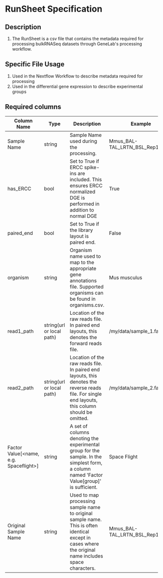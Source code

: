 # RunSheet Specification

## Description

1. The RunSheet is a csv file that contains the metadata required for processing bulkRNASeq datasets through GeneLab's processing workflow.

## Specific File Usage

1. Used in the Nextflow Workflow to describe metadata required for processing
2. Used in the differential gene expression to describe experimental groups

## Required columns

| Column Name                            | Type                      | Description                                                                                                                                            | Example                       |
|----------------------------------------|---------------------------|--------------------------------------------------------------------------------------------------------------------------------------------------------|-------------------------------|
| Sample Name                            | string                    | Sample Name used during the processing.                                                                                                                | Mmus_BAL-TAL_LRTN_BSL_Rep1_B7 |
| has_ERCC                               | bool                      | Set to True if ERCC spike-ins are included. This ensures ERCC normalized DGE is performed in addition to normal DGE                                    | True                          |
| paired_end                             | bool                      | Set to True if the library layout is paired end.                                                                                                       | False                         |
| organism                               | string                    | Organism name used to map to the appropriate gene annotations file. Supported organisms can be found in organisms.csv.                                 | Mus musculus                  |
| read1_path                             | string(url or local path) | Location of the raw reads file. In paired end layouts, this denotes the forward reads file.                                                            | /my/data/sample_1.fastq.gz    |
| read2_path                             | string(url or local path) | Location of the raw reads file. In paired end layouts, this denotes the reverse reads file. For single end layouts, this column should be omitted.                                                            | /my/data/sample_2.fastq.gz    |
| Factor Value[<name, e.g. Spaceflight>] | string                    | A set of columns denoting the experimental group for the sample.  In the simplest form, a column named 'Factor Value[group]' is sufficient.            | Space Flight                  |
| Original Sample Name                   | string                    | Used to map processing sample name to original sample name. This is often identical except in cases where the original name includes space characters. | Mmus_BAL-TAL_LRTN_BSL_Rep1_B7 |